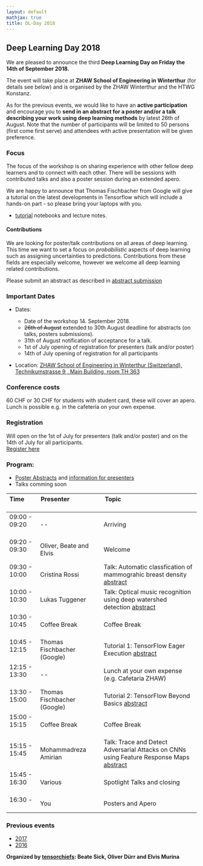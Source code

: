 ```yaml
---
layout: default
mathjax: true
title: DL-Day 2018
---
```


## Deep Learning Day 2018 

We are pleased to announce the third **Deep Learning Day on Friday the 14th of September 2018.** 

The event will take place at **ZHAW School of Engineering in Winterthur** (for details see below) and is organised by the ZHAW Winterthur and the HTWG Konstanz.

As for the previous events, we would like to have an **active participation** and encourage you to **send in an abstract for a poster and/or a talk describing your work using deep learning methods** by latest 26th of August. Note that the number of participants will be limited to 50 persons (first come first serve) and attendees with active presentation will be given preference.  

### Focus

The focus of the workshop is on sharing experience with other fellow deep learners and to connect with each other. There will be sessions with contributed talks and also a poster session during an extended apero. 

We are happy to announce that Thomas Fischbacher from Google will give a tutorial on the latest developments in Tensorflow which will include a hands-on part - so please bring your laptops with you. 

* [tutorial](tutorial) notebooks and lecture notes.


#### Contributions
We are looking for poster/talk contributions on all areas of deep learning. This time we want to set a focus on *probabilistic* aspects of deep learning such as assigning uncertainties to predictions. Contributions from these fields are especially welcome, however we welcome all deep learning related contributions.   

Please submit an abstract as described in [abstract submission](abstract)


### Important Dates
* Dates:  
  * Date of the workshop 14. September 2018.  
  * <del>26th of August</del> extended to 30th August deadline for abstracts (on talks, posters submissions).  
  * 31th of August notification of acceptance for a talk.  
  *  1st of July opening of registration for presenters (talk and/or poster)  
  * 14th of July opening of registration for all participants

* Location: [ZHAW School of Engineering in Winterthur (Switzerland), Technikumstrasse 9 , Main Building, room TH 363](https://www.google.com/maps/place/47%C2%B029'50.6%22N+8%C2%B043'45.6%22E/@47.497385,8.7282257,18z/data=!3m1!4b1!4m6!3m5!1s0x0:0x0!7e2!8m2!3d47.4973855!4d8.7293202?hl=en-US)


### Conference costs
60 CHF or 30 CHF for students with student card, these will cover an apero. Lunch is possible e.g. in the cafeteria on your own expense. 

### Registration
Will open on the 1st of July for presenters (talk and/or poster) and on the 14th of July for all participants.  
[Register here](https://en.xing-events.com/IZOSANA)

### Program: 
* [Poster Abstracts](posters.md) and [information for presenters](poster_info.md)
* Talks comming soon

Time &nbsp; &nbsp; &nbsp; &nbsp; &nbsp; &nbsp; &nbsp; &nbsp; &nbsp; &nbsp; &nbsp; | Presenter &nbsp; &nbsp; &nbsp; &nbsp; &nbsp;&nbsp; &nbsp; &nbsp; &nbsp; &nbsp; &nbsp; &nbsp; &nbsp; &nbsp; &nbsp; &nbsp;&nbsp; &nbsp; &nbsp; &nbsp; &nbsp; &nbsp; | Topic &nbsp; &nbsp; &nbsp; &nbsp; &nbsp; &nbsp; &nbsp; &nbsp; &nbsp; &nbsp; &nbsp;&nbsp; &nbsp; &nbsp; &nbsp; &nbsp; &nbsp; &nbsp; &nbsp; &nbsp; &nbsp; &nbsp;&nbsp; &nbsp; &nbsp; &nbsp; &nbsp; &nbsp; &nbsp; &nbsp; &nbsp; &nbsp; &nbsp; &nbsp; &nbsp; &nbsp; &nbsp; &nbsp; &nbsp; &nbsp; &nbsp; &nbsp; &nbsp; &nbsp; &nbsp; &nbsp;
---|---|---
09:00 - 09:20 <br><br/> | --        | Arriving
09:20 - 09:30 <br><br/> | Oliver, Beate and Elvis | Welcome 
09:30 - 10:00 <br><br/> | Cristina Rossi | Talk: Automatic classfication of mammograhic breast density [abstract](talks)
10:00 - 10:30 <br><br/> | Lukas Tuggener | Talk: Optical music recognition using deep watershed detection [abstract](talks)
10:30 - 10:45 <br><br/> | Coffee Break | Coffee Break
10:45 - 12:15 <br><br/> | Thomas Fischbacher (Google) | Tutorial 1: TensorFlow Eager Execution [abstract](tutorial1)
12:15 - 13:30 <br><br/> | -- | Lunch at your own expense (e.g. Cafetaria ZHAW)
13:30 - 15:00 <br><br/> | Thomas Fischbacher (Google) | Tutorial 2: TensorFlow Beyond Basics [abstract](tutorial2)
15:00 - 15:15 <br><br/> | Coffee Break | Coffee Break
15:15 - 15:45 <br><br/>  | Mohammadreza Amirian | Talk: Trace and Detect Adversarial Attacks on CNNs using Feature Response Maps [abstract](talks)
15:45 - 16:30 <br><br/> | Various | Spotlight Talks and closing
16:30 -  <br><br/> | You | Posters and Apero

### Previous events
* [2017](https://tensorchiefs.github.io/dlday2017/)
* [2016](https://sites.google.com/site/sdsdlday2016/) 

**Organized by [tensorchiefs](https://github.com/tensorchiefs/): Beate Sick, Oliver Dürr and Elvis Murina**
